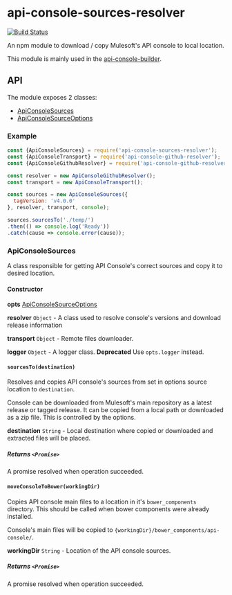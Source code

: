 # api-console-sources-resolver

[![Build Status](https://travis-ci.org/mulesoft-labs/api-console-sources-resolver.svg?branch=master)](https://travis-ci.org/mulesoft-labs/api-console-sources-resolver)

An npm module to download / copy Mulesoft's API console to local location.

This module is mainly used in the [api-console-builder](https://github.com/mulesoft-labs/api-console-builder).

## API

The module exposes 2 classes:

-   [ApiConsoleSources](lib/api-console-sources.js)
-   [ApiConsoleSourceOptions](lib/sources-options.js)

### Example

```javascript
const {ApiConsoleSources} = require('api-console-sources-resolver');
const {ApiConsoleTransport} = require('api-console-github-resolver');
const {ApiConsoleGithubResolver} = require('api-console-github-resolver');

const resolver = new ApiConsoleGithubResolver();
const transport = new ApiConsoleTransport();

const sources = new ApiConsoleSources({
  tagVersion: 'v4.0.0'
}, resolver, transport, console);

sources.sourcesTo('./temp/')
.then(() => console.log('Ready'))
.catch(cause => console.error(cause));
```

### ApiConsoleSources

A class responsible for getting API Console's correct sources and copy it to
desired location.

#### Constructor

**opts** [ApiConsoleSourceOptions](lib/sources-options.js)

**resolver** `Object` - A class used to resolve console's versions and download
release information

**transport** `Object` - Remote files downloader.

**logger** `Object` - A logger class. **Deprecated** Use `opts.logger` instead.

#### `sourcesTo(destination)`

Resolves and copies API console's sources from set in options source location to
`destination`.

Console can be downloaded from Mulesoft's main repository as a latest release
or tagged release. It can be copied from a local path or downloaded as a zip
file. This is controlled by the options.

**destination** `String` - Local destination where copied or downloaded and
extracted files will be placed.

##### Returns `<Promise>`

A promise resolved when operation succeeded.

#### `moveConsoleToBower(workingDir)`

Copies API console main files to a location in it's `bower_components` directory.
This should be called when bower components were already installed.

Console's main files will be copied to `{workingDir}/bower_components/api-console/`.

**workingDir** `String` - Location of the API console sources.

##### Returns `<Promise>`

A promise resolved when operation succeeded.
